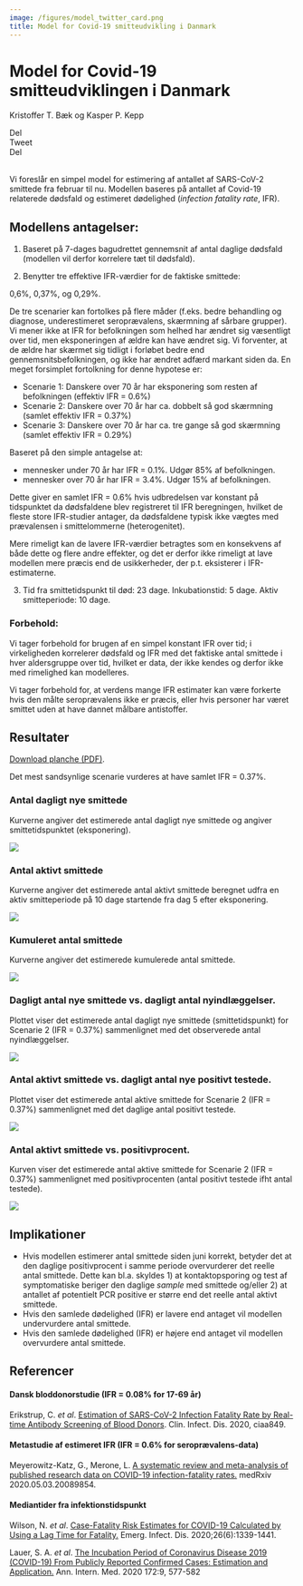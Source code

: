 ```yaml
---
image: /figures/model_twitter_card.png
title: Model for Covid-19 smitteudvikling i Danmark 
---
```


# Model for Covid-19 smitteudviklingen i Danmark
Kristoffer T. Bæk og Kasper P. Kepp

<div class="likely">
    <div class="facebook">Del</div>
    <div class="twitter">Tweet</div>
    <div class="linkedin">Del</div>
</div>
<br>



Vi foreslår en simpel model for estimering af antallet af SARS-CoV-2 smittede fra februar til nu. Modellen baseres på antallet af Covid-19 relaterede dødsfald og estimeret dødelighed (*infection fatality rate*, IFR).

## Modellens antagelser:

1) Baseret på 7-dages bagudrettet gennemsnit af antal daglige dødsfald (modellen vil derfor korrelere tæt til dødsfald).

2) Benytter tre effektive IFR-værdier for de faktiske smittede:

0,6%, 0,37%, og 0,29%.  

De tre scenarier kan fortolkes på flere måder (f.eks. bedre behandling og diagnose, underestimeret seroprævalens, skærmning af sårbare grupper). Vi mener ikke at IFR for befolkningen som helhed har ændret sig væsentligt over tid, men eksponeringen af ældre kan have ændret sig. Vi forventer, at de ældre har skærmet sig tidligt i forløbet bedre end gennemsnitsbefolkningen, og ikke har ændret adfærd markant siden da. En meget forsimplet fortolkning  for denne hypotese er:

- Scenarie 1: Danskere over 70 år har eksponering som resten af befolkningen (effektiv IFR = 0.6%)
- Scenarie 2: Danskere over 70 år har ca. dobbelt så god skærmning (samlet effektiv IFR = 0.37%)
- Scenarie 3: Danskere over 70 år har ca. tre gange så god skærmning (samlet effektiv IFR = 0.29%)

Baseret på den simple antagelse at:
- mennesker under 70 år har IFR = 0.1%. Udgør 85% af befolkningen. 
- mennesker over 70 år har IFR = 3.4%. Udgør 15% af befolkningen.

Dette giver en samlet IFR = 0.6% hvis udbredelsen var konstant på tidspunktet da dødsfaldene blev registreret til IFR beregningen, hvilket de fleste store IFR-studier antager, da dødsfaldene typisk ikke vægtes med prævalensen i smittelommerne (heterogenitet). 

Mere rimeligt kan de lavere IFR-værdier betragtes som en konsekvens af både dette og flere andre effekter, og det er derfor ikke rimeligt at lave modellen mere præcis end de usikkerheder, der p.t. eksisterer i IFR-estimaterne.

3) Tid fra smittetidspunkt til død: 23 dage. Inkubationstid: 5 dage. Aktiv smitteperiode: 10 dage.  

 
### Forbehold:
Vi tager forbehold for brugen af en simpel konstant IFR over tid; i virkeligheden korrelerer dødsfald og IFR med det faktiske antal smittede i hver aldersgruppe over tid, hvilket er data, der ikke kendes og derfor ikke med rimelighed kan modelleres. 

Vi tager forbehold for, at verdens mange IFR estimater kan være forkerte hvis den målte seroprævalens ikke er præcis, eller hvis personer har været smittet uden at have dannet målbare antistoffer.

## Resultater

[Download planche (PDF)](/figures/Baek_Kepp_model_poster.pdf).

Det mest sandsynlige scenarie vurderes at have samlet IFR = 0.37%.

### Antal dagligt nye smittede
Kurverne angiver det estimerede antal dagligt nye smittede og angiver smittetidspunktet (eksponering). 

![](/figures/BK_new_infected.png)

### Antal aktivt smittede
Kurverne angiver det estimerede antal aktivt smittede beregnet udfra en aktiv smitteperiode på 10 dage startende fra dag 5 efter eksponering. 

![](/figures/BK_active_infected.png)

### Kumuleret antal smittede
Kurverne angiver det estimerede kumulerede antal smittede.

![](/figures/BK_cumulated.png)


### Dagligt antal nye smittede vs. dagligt antal nyindlæggelser.
Plottet viser det estimerede antal dagligt nye smittede (smittetidspunkt) for Scenarie 2 (IFR = 0.37%) sammenlignet med det observerede antal nyindlæggelser. 

![](/figures/BK_new_infected_admitted.png)

### Antal aktivt smittede vs. dagligt antal nye positivt testede.
Plottet viser det estimerede antal aktive smittede for Scenarie 2 (IFR = 0.37%) sammenlignet med det daglige antal positivt testede. 

![](/figures/BK_active_infected_pos.png)

### Antal aktivt smittede vs. positivprocent.
Kurven viser det estimerede antal aktive smittede for Scenarie 2 (IFR = 0.37%) sammenlignet med positivprocenten (antal positivt testede ifht antal testede). 

![](/figures/BK_active_infected_pct.png)

## Implikationer
- Hvis modellen estimerer antal smittede siden juni korrekt, betyder det at den daglige positivprocent i samme periode overvurderer det reelle antal smittede. Dette kan bl.a. skyldes 1) at kontaktopsporing og test af symptomatiske beriger den daglige *sample* med smittede og/eller 2) at antallet af potentielt PCR positive er større end det reelle antal aktivt smittede. 
- Hvis den samlede dødelighed (IFR) er lavere end antaget vil modellen undervurdere antal smittede.
- Hvis den samlede dødelighed (IFR) er højere end antaget vil modellen overvurdere antal smittede.


## Referencer

#### Dansk bloddonorstudie (IFR = 0.08% for 17-69 år) 

Erikstrup, C. *et al*. [Estimation of SARS-CoV-2 Infection Fatality Rate by Real-time Antibody Screening of Blood Donors](https://academic.oup.com/cid/advance-article/doi/10.1093/cid/ciaa849/5862661). Clin. Infect. Dis. 2020, ciaa849.

#### Metastudie af estimeret IFR (IFR = 0.6% for seroprævalens-data)
Meyerowitz-Katz, G., Merone, L. [A systematic review and meta-analysis of published research data on COVID-19 infection-fatality rates.](https://www.medrxiv.org/content/10.1101/2020.05.03.20089854v4) medRxiv 2020.05.03.20089854.

#### Mediantider fra infektionstidspunkt
Wilson, N. *et al*. [Case-Fatality Risk Estimates for COVID-19 Calculated by Using a Lag Time for Fatality.](https://dx.doi.org/10.3201/eid2606.200320) Emerg. Infect. Dis. 2020;26(6):1339-1441. 

Lauer, S. A. *et al*. [The Incubation Period of Coronavirus Disease 2019 (COVID-19) From Publicly Reported Confirmed Cases: Estimation and Application.](https://doi.org/10.7326/M20-0504) Ann. Intern. Med. 2020 172:9, 577-582

